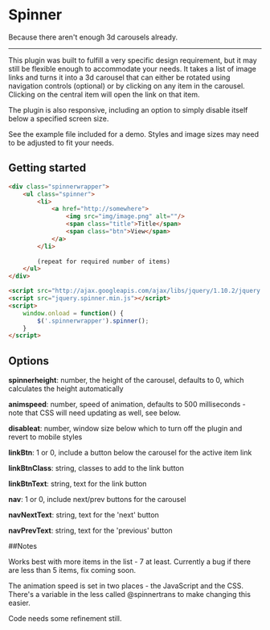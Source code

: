 Spinner
=======

Because there aren't enough 3d carousels already.

---

This plugin was built to fulfill a very specific design requirement, but it may still be flexible enough to accommodate your needs. It takes a list of image links and turns it into a 3d carousel that can either be rotated using navigation controls (optional) or by clicking on any item in the carousel. Clicking on the central item will open the link on that item.

The plugin is also responsive, including an option to simply disable itself below a specified screen size.

See the example file included for a demo. Styles and image sizes may need to be adjusted to fit your needs.

## Getting started

```html
<div class="spinnerwrapper">
    <ul class="spinner">
        <li>
            <a href="http://somewhere">
                <img src="img/image.png" alt=""/>
                <span class="title">Title</span>
                <span class="btn">View</span>
            </a>
        </li>
        
        (repeat for required number of items)
    </ul>
</div>

<script src="http://ajax.googleapis.com/ajax/libs/jquery/1.10.2/jquery.min.js"></script>
<script src="jquery.spinner.min.js"></script>
<script>
    window.onload = function() {
        $('.spinnerwrapper').spinner();
    }
</script>
```

## Options

**spinnerheight**: number, the height of the carousel, defaults to 0, which calculates the height automatically

**animspeed**: number, speed of animation, defaults to 500 milliseconds - note that CSS will need updating as well, see below.

**disableat**: number, window size below which to turn off the plugin and revert to mobile styles

**linkBtn**: 1 or 0, include a button below the carousel for the active item link

**linkBtnClass**: string, classes to add to the link button

**linkBtnText**: string, text for the link button

**nav**: 1 or 0, include next/prev buttons for the carousel

**navNextText**: string, text for the 'next' button

**navPrevText**: string, text for the 'previous' button

##Notes

Works best with more items in the list - 7 at least. Currently a bug if there are less than 5 items, fix coming soon.

The animation speed is set in two places - the JavaScript and the CSS. There's a variable in the less called @spinnertrans to make changing this easier.

Code needs some refinement still.
